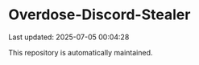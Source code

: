 # Overdose-Discord-Stealer

Last updated: 2025-07-05 00:04:28

This repository is automatically maintained.
